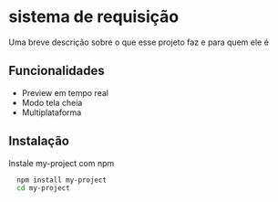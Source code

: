 # sistema de requisição

Uma breve descrição sobre o que esse projeto faz e para quem ele é 


## Funcionalidades

- Preview em tempo real
- Modo tela cheia
- Multiplataforma

## Instalação

Instale my-project com npm

```bash
  npm install my-project
  cd my-project
```
